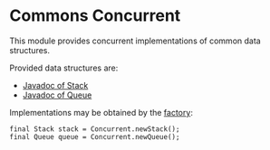 # Commons Concurrent

This module provides concurrent implementations of common data structures.

Provided data structures are:

- [Javadoc of Stack][Stack]
- [Javadoc of Queue][Queue]

Implementations may be obtained by the [factory][Concurrent]:

    final Stack stack = Concurrent.newStack();
    final Queue queue = Concurrent.newQueue();

[Stack]:        apidocs/de/weltraumschaf/commons/application/Stack.html
[Queue]:        apidocs/de/weltraumschaf/commons/application/Queue.html
[Concurrent]:   apidocs/de/weltraumschaf/commons/application/Concurrent.html
